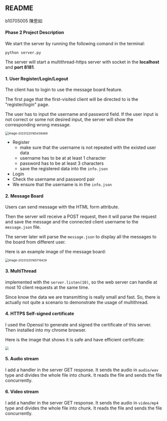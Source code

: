 ## README

b10705005 陳思如

#### Phase 2 Project Description

We start the server by running the following comand in the terminal:

```
python server.py
```

The server will start a multithread-https server with socket in the **localhost** and **port 8181**.

#### 1. User Register/Login/Logout

The client has to login to use the message board feature.

The first page that the first-visited client will be directed to is the "register/login" page.

The user has to input the username and password field. If the user input is not correct or some not desired input, the server will show the corresponding wrong message.

<img src="C:\Users\Lala\AppData\Roaming\Typora\typora-user-images\image-20231225165438469.png" alt="image-20231225165438469" style="zoom:67%;" />

- Register
  - make sure that the username is not repeated with the existed user data
  - username has to be at at least 1 character
  - password has to be at least 3 characters
  - save the registered data into the `info.json`
-   Login
  - Check the username and password pair
  - We ensure that the username is in the `info.json`

#### 2. Message Board

Users can send message with the HTML form attribute.

Then the server will receive a POST request, then it will parse the request and save the message and the connected client username to the `message.json` file.

The server later will parse the `message.json` to display all the messages to the board from different user.

Here is an example image of the message board:

<img src="C:\Users\Lala\AppData\Roaming\Typora\typora-user-images\image-20231225165719429.png" alt="image-20231225165719429" style="zoom:67%;" />

#### 3. MultiThread

implemented with the `server.listen(10)`, so the web server can handle at most 10 client requests at the same time.

Since know the data we are transmitting is really small and fast. So, there is actually not quite a scenario to demonstrate the usage of multithread.

#### 4. HTTPS Self-signed certificate

I used the Openssl to generate and signed the certificate of this server. Then installed into my chrome browser.

Here is the image that shows it is safe and have efficient certificate:

 <img src="C:\Users\Lala\Pictures\Screenshots\螢幕擷取畫面 2023-12-25 170051.png" style="zoom:67%;" />

#### 5. Audio stream

I add a handler in the server GET response. It sends the audio in `audio/wav` type and divides the whole file into chunk. It reads the file and sends the file concurrently.

#### 6. Video stream

I add a handler in the server GET response. It sends the audio in `video/mp4` type and divides the whole file into chunk. It reads the file and sends the file concurrently.

